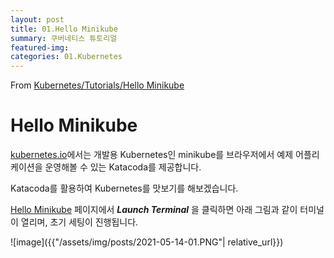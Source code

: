 ```yaml
---
layout: post
title: 01.Hello Minikube
summary: 쿠버네티스 튜토리얼
featured-img: 
categories: 01.Kubernetes
---
```


From [Kubernetes/Tutorials/Hello Minikube](https://kubernetes.io/docs/tutorials/hello-minikube/)



# Hello Minikube

[kubernetes.io](https://kubernetes.io/)에서는 개발용 Kubernetes인 minikube를 브라우저에서 예제 어플리케이션을 운영해볼 수 있는 Katacoda를 제공합니다.

Katacoda를 활용하여 Kubernetes를 맛보기를 해보겠습니다.



[Hello Minikube](https://kubernetes.io/docs/tutorials/hello-minikube/) 페이지에서 ***Launch Terminal*** 을 클릭하면 아래 그림과 같이 터미널이 열리며, 초기 세팅이 진행됩니다.

![image]({{"/assets/img/posts/2021-05-14-01.PNG"| relative_url}})








